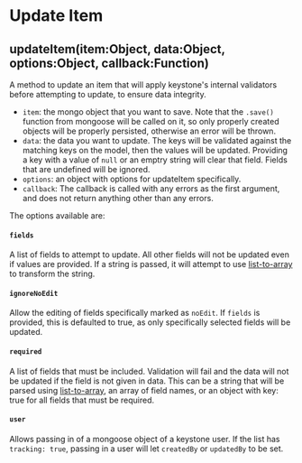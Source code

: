 # Update Item

## updateItem(item:Object, data:Object, options:Object, callback:Function)

A method to update an item that will apply keystone's internal validators before attempting to update, to ensure data integrity.

- `item`: the mongo object that you want to save. Note that the `.save()` function from mongoose will be called on it, so only properly created objects will be properly persisted, otherwise an error will be thrown.
- `data`: the data you want to update. The keys will be validated against the matching keys on the model, then the values will be updated. Providing a key with a value of `null` or an emptry string will clear that field. Fields that are undefined will be ignored.
- `options`: an object with options for updateItem specifically.
- `callback`: The callback is called with any errors as the first argument, and does not return anything other than any errors.

The options available are:

<h4 data-primitive-type="String|Array"><code>fields</code></h4>

A list of fields to attempt to update. All other fields will not be updated even if values are provided. If a string is passed, it will attempt to use [list-to-array](https://www.npmjs.com/package/list-to-array) to transform the string.

<h4 data-primitive-type="Boolean"><code>ignoreNoEdit</code></h4>

Allow the editing of fields specifically marked as `noEdit`. If `fields` is provided, this is defaulted to true, as only specifically selected fields will be updated.

<h4 data-primitive-type="Mixed"><code>required</code></h4>

A list of fields that must be included. Validation will fail and the data will not be updated if the field is not given in data. This can be a string that will be parsed using [list-to-array](https://www.npmjs.com/package/list-to-array), an array of field names, or an object with key: true for all fields that must be required.

<h4 data-primitive-type="Mongoose Object"><code>user</code></h4>

Allows passing in of a mongoose object of a keystone user. If the list has `tracking: true`, passing in a user will let `createdBy` or `updatedBy` to be set.
